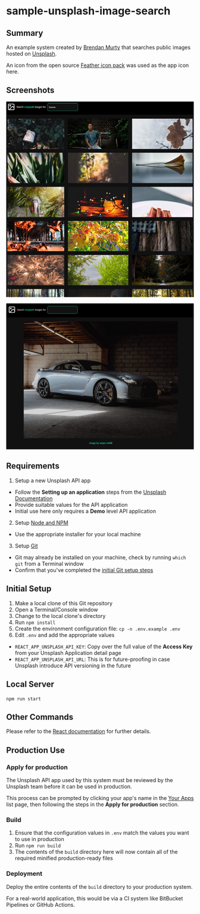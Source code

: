 # sample-unsplash-image-search

## Summary

An example system created by [Brendan Murty](https://github.com/brendanmurty) that searches public images hosted on [Unsplash](https://unsplash.com/).

An icon from the open source [Feather icon pack](https://feathericons.com/) was used as the app icon here.

## Screenshots

![Search results example](docs/assets/screenshot-search-results.png)

![Empty state example](docs/assets/screenshot-empty-state.png)

## Requirements

1. Setup a new Unsplash API app
  - Follow the **Setting up an application** steps from the [Unsplash Documentation](https://unsplash.com/documentation#public-actions)
  - Provide suitable values for the API application
  - Initial use here only requires a **Demo** level API application 
2. Setup [Node and NPM](https://nodejs.org/en/)
  - Use the appropriate installer for your local machine
3. Setup [Git](https://git-scm.com/)
  - Git may already be installed on your machine, check by running `which git` from a Terminal window
  - Confirm that you've completed the [initial Git setup steps](https://docs.github.com/en/get-started/quickstart/set-up-git)

## Initial Setup

1. Make a local clone of this Git repository
2. Open a Terminal/Console window
3. Change to the local clone's directory
4. Run `npm install`
5. Create the environment configuration file: `cp -n .env.example .env`
6. Edit `.env` and add the appropriate values
  - `REACT_APP_UNSPLASH_API_KEY`: Copy over the full value of the **Access Key** from your Unsplash Application detail page
  - `REACT_APP_UNSPLASH_API_URL`: This is for future-proofing in case Unsplash introduce API versioning in the future

## Local Server

```
npm run start
```

## Other Commands

Please refer to the [React documentation](docs/react.md) for further details.

## Production Use

### Apply for production

The Unsplash API app used by this system must be reviewed by the Unsplash team before it can be used in production.

This process can be prompted by clicking your app's name in the [Your Apps](https://unsplash.com/oauth/applications) list page, then following the steps in the **Apply for production** section.

### Build

1. Ensure that the configuration values in `.env` match the values you want to use in production 
2. Run `npm run build`
3. The contents of the `build` directory here will now contain all of the required minified production-ready files

### Deployment

Deploy the entire contents of the `build` directory to your production system.

For a real-world application, this would be via a CI system like BitBucket Pipelines or GitHub Actions.
